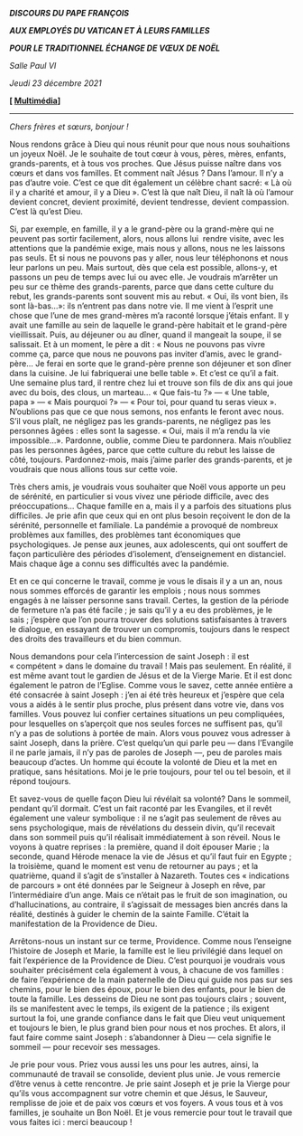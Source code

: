 ***DISCOURS DU PAPE FRANÇOIS***

***AUX EMPLOYÉS DU VATICAN ET À LEURS FAMILLES***

***POUR LE TRADITIONNEL ÉCHANGE DE VŒUX DE NOËL***

*Salle Paul VI*

*Jeudi 23 décembre 2021*

**[ [Multimédia](http://w2.vatican.va/content/francesco/fr/events/event.dir.html/content/vaticanevents/fr/2021/12/23/dipendenti-scv.html)]**

_________________________________

*Chers frères et sœurs, bonjour !*

Nous rendons grâce à Dieu qui nous réunit pour que nous nous souhaitions un joyeux Noël. Je le souhaite de tout cœur à vous, pères, mères, enfants, grands-parents, et à tous vos proches. Que Jésus puisse naître dans vos cœurs et dans vos familles. Et comment naît Jésus ? Dans l’amour. Il n’y a pas d’autre voie. C’est ce que dit également un célèbre chant sacré: « Là où il y a charité et amour, il y a Dieu ». C’est là que naît Dieu, il naît là où l’amour devient concret, devient proximité, devient tendresse, devient compassion. C’est là qu’est Dieu.

Si, par exemple, en famille, il y a le grand-père ou la grand-mère qui ne peuvent pas sortir facilement, alors, nous allons lui  rendre visite, avec les attentions que la pandémie exige, mais nous y allons, nous ne les laissons pas seuls. Et si nous ne pouvons pas y aller, nous leur téléphonons et nous leur parlons un peu. Mais surtout, dès que cela est possible, allons-y, et passons un peu de temps avec lui ou avec elle. Je voudrais m’arrêter un peu sur ce thème des grands-parents, parce que dans cette culture du rebut, les grands-parents sont souvent mis au rebut. « Oui, ils vont bien, ils sont là-bas...»: ils n’entrent pas dans notre vie. Il me vient à l’esprit une chose que l’une de mes grand-mères m’a raconté lorsque j’étais enfant. Il y avait une famille au sein de laquelle le grand-père habitait et le grand-père vieillissait. Puis, au déjeuner ou au dîner, quand il mangeait la soupe, il se salissait. Et à un moment, le père a dit : « Nous ne pouvons pas vivre comme ça, parce que nous ne pouvons pas inviter d’amis, avec le grand-père... Je ferai en sorte que le grand-père prenne son déjeuner et son dîner dans la cuisine. Je lui fabriquerai une belle table ». Et c’est ce qu’il a fait. Une semaine plus tard, il rentre chez lui et trouve son fils de dix ans qui joue avec du bois, des clous, un marteau... « Que fais-tu ?» — « Une table, papa » — « Mais pourquoi ?» — « Pour toi, pour quand tu seras vieux ». N’oublions pas que ce que nous semons, nos enfants le feront avec nous. S’il vous plaît, ne négligez pas les grands-parents, ne négligez pas les personnes âgées : elles sont la sagesse. « Oui, mais il m’a rendu la vie impossible...». Pardonne, oublie, comme Dieu te pardonnera. Mais n’oubliez pas les personnes âgées, parce que cette culture du rebut les laisse de côté, toujours. Pardonnez-mois, mais j’aime parler des grands-parents, et je voudrais que nous allions tous sur cette voie.

Très chers amis, je voudrais vous souhaiter que Noël vous apporte un peu de sérénité, en particulier si vous vivez une période difficile, avec des préoccupations... Chaque famille en a, mais il y a parfois des situations plus difficiles. Je prie afin que ceux qui en ont plus besoin reçoivent le don de la sérénité, personnelle et familiale. La pandémie a provoqué de nombreux problèmes aux familles, des problèmes tant économiques que psychologiques. Je pense aux jeunes, aux adolescents, qui ont souffert de façon particulière des périodes d’isolement, d’enseignement en distanciel. Mais chaque âge a connu ses difficultés avec la pandémie.

Et en ce qui concerne le travail, comme je vous le disais il y a un an, nous nous sommes efforcés de garantir les emplois ; nous nous sommes engagés à ne laisser personne sans travail. Certes, la gestion de la période de fermeture n’a pas été facile ; je sais qu’il y a eu des problèmes, je le sais ; j’espère que l’on pourra trouver des solutions satisfaisantes à travers le dialogue, en essayant de trouver un compromis, toujours dans le respect des droits des travailleurs et du bien commun.

Nous demandons pour cela l’intercession de saint Joseph : il est « compétent » dans le domaine du travail ! Mais pas seulement. En réalité, il est même avant tout le gardien de Jésus et de la Vierge Marie. Et il est donc également le patron de l’Eglise. Comme vous le savez, cette année entière a été consacrée à saint Joseph : j’en ai été très heureux et j’espère que cela vous a aidés à le sentir plus proche, plus présent dans votre vie, dans vos familles. Vous pouvez lui confier certaines situations un peu compliquées, pour lesquelles on s’aperçoit que nos seules forces ne suffisent pas, qu’il n’y a pas de solutions à portée de main. Alors vous pouvez vous adresser à saint Joseph, dans la prière. C’est quelqu’un qui parle peu — dans l’Evangile il ne parle jamais, il n’y pas de paroles de Joseph —, peu de paroles mais beaucoup d’actes. Un homme qui écoute la volonté de Dieu et la met en pratique, sans hésitations. Moi je le prie toujours, pour tel ou tel besoin, et il répond toujours.

Et savez-vous de quelle façon Dieu lui révélait sa volonté? Dans le sommeil, pendant qu’il dormait. C’est un fait raconté par les Evangiles, et il revêt également une valeur symbolique : il ne s’agit pas seulement de rêves au sens psychologique, mais de révélations du dessein divin, qu’il recevait dans son sommeil puis qu’il réalisait immédiatement à son réveil. Nous le voyons à quatre reprises : la première, quand il doit épouser Marie ; la seconde, quand Hérode menace la vie de Jésus et qu’il faut fuir en Egypte ; la troisième, quand le moment est venu de retourner au pays ; et la quatrième, quand il s’agit de s’installer à Nazareth. Toutes ces « indications de parcours » ont été données par le Seigneur à Joseph en rêve, par l’intermédiaire d’un ange. Mais ce n’était pas le fruit de son imagination, ou d’hallucinations, au contraire, il s’agissait de messages bien ancrés dans la réalité, destinés à guider le chemin de la sainte Famille. C’était la manifestation de la Providence de Dieu.

Arrêtons-nous un instant sur ce terme, Providence. Comme nous l’enseigne l’histoire de Joseph et Marie, la famille est le lieu privilégié dans lequel on fait l’expérience de la Providence de Dieu. C’est pourquoi je voudrais vous souhaiter précisément cela également à vous, à chacune de vos familles : de faire l’expérience de la main paternelle de Dieu qui guide nos pas sur ses chemins, pour le bien des époux, pour le bien des enfants, pour le bien de toute la famille. Les desseins de Dieu ne sont pas toujours clairs ; souvent, ils se manifestent avec le temps, ils exigent de la patience ; ils exigent surtout la foi, une grande confiance dans le fait que Dieu veut uniquement et toujours le bien, le plus grand bien pour nous et nos proches. Et alors, il faut faire comme saint Joseph : s’abandonner à Dieu — cela signifie le sommeil — pour recevoir ses messages.

Je prie pour vous. Priez vous aussi les uns pour les autres, ainsi, la communauté de travail se consolide, devient plus unie. Je vous remercie d’être venus à cette rencontre. Je prie saint Joseph et je prie la Vierge pour qu’ils vous accompagnent sur votre chemin et que Jésus, le Sauveur, remplisse de joie et de paix vos cœurs et vos foyers. A vous tous et à vos familles, je souhaite un Bon Noël. Et je vous remercie pour tout le travail que vous faites ici : merci beaucoup !